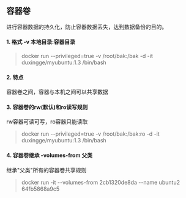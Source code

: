 ## 容器卷
进行容器数据的持久化，防止容器数据丢失，达到数据备份的目的。

#### 1. 格式 -v 本地目录:容器目录
>docker run --privileged=true -v  /root/bak:/bak -d -it duxingge/myubuntu:1.3 /bin/bash

#### 2. 特点
容器卷之间，容器与本机之间可以共享数据

#### 3. 容器卷的rw(默认)和ro读写规则
rw容器可读可写，ro容器只能读取

> docker run --privileged=true -v  /root/bak:/bak:ro -d -it duxingge/myubuntu:1.3 /bin/bash

#### 4. 容器卷继承 -volumes-from 父类
继承"父类"所有的容器卷共享规则

> docker run -it  --volumes-from 2cb1320de8da --name ubuntu2 64fb5868a9c5







